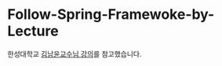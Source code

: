 # Follow-Spring-Framewoke-by-Lecture

한성대학교 [김남윤교수님 강의](http://www.kocw.net/home/search/kemView.do?kemId=1189891)를 참고했습니다.
